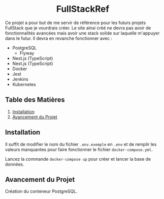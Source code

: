 <h1 align="center">FullStackRef</h1>

Ce projet a pour but de me servir de référence pour les futurs projets FullStack que je vourdrais créer. Le site ainsi créé ne devra pas avoir de fonctionnalités avancées mais avoir une stack solide sur laquelle m'appuyer dans le futur. Il devra en revanche fonctionner avec :

- PostgreSQL
    - Flyway
- Nest.js (TypeScript)
- Next.js (TypeScript)
- Docker
- Jest
- Jenkins
- Kubernetes

## Table des Matières

1. [Installation](#installation)
2. [Avancement du Projet](#avancement-du-projet)

## Installation

Il suffit de modifier le nom du fichier `.env.exemple` en `.env` et de remplir les valeurs manquantes pour faire fonctionner le fichier `docker-compose.yml`.

Lancez la commande `docker-compose up` pour créer et lancer la base de données.

## Avancement du Projet

Création du conteneur PostgreSQL.